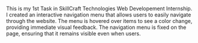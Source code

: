This is my 1st Task in SkillCraft Technologies Web Developement Internship.
I created an interactive navigation menu that allows users to easily navigate through the website.
The menu is hovered over items to see a color change, providing immediate visual feedback.
The navigation menu is fixed on the page, ensuring that it remains visible even when users.
